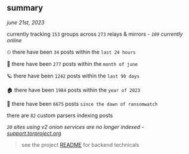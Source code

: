 
## summary
_june 21st, 2023_

currently tracking `153` groups across `273` relays & mirrors - _`109` currently online_

⏲ there have been `34` posts within the `last 24 hours`

🦈 there have been `277` posts within the `month of june`

🪐 there have been `1242` posts within the `last 90 days`

🏚 there have been `1984` posts within the `year of 2023`

🦕 there have been `6675` posts `since the dawn of ransomwatch`

there are `82` custom parsers indexing posts

_`20` sites using v2 onion services are no longer indexed - [support.torproject.org](https://support.torproject.org/onionservices/v2-deprecation/)_

> see the project [README](https://github.com/joshhighet/ransomwatch#ransomwatch--) for backend technicals
